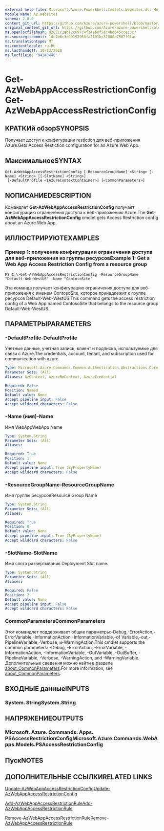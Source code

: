 ```yaml
---
external help file: Microsoft.Azure.PowerShell.Cmdlets.Websites.dll-Help.xml
Module Name: Az.Websites
schema: 2.0.0
content_git_url: https://github.com/Azure/azure-powershell/blob/master/src/Websites/Websites/help/Get-AzWebAppAccessRestrictionConfig.md
original_content_git_url: https://github.com/Azure/azure-powershell/blob/master/src/Websites/Websites/help/Get-AzWebAppAccessRestrictionConfig.md
ms.openlocfilehash: d2821c2ab12c697c4f34ab0f5ac4bd645ccec3c7
ms.sourcegitcommit: 1de2b6c3c99197958fa2101bc37680e7507f91ac
ms.translationtype: MT
ms.contentlocale: ru-RU
ms.lasthandoff: 10/13/2020
ms.locfileid: "94243440"
---
```

# <span data-ttu-id="f81a4-101">Get-AzWebAppAccessRestrictionConfig</span><span class="sxs-lookup"><span data-stu-id="f81a4-101">Get-AzWebAppAccessRestrictionConfig</span></span>

## <span data-ttu-id="f81a4-102">КРАТКИй обзор</span><span class="sxs-lookup"><span data-stu-id="f81a4-102">SYNOPSIS</span></span>
<span data-ttu-id="f81a4-103">Получает доступ к конфигурации restiction для веб-приложения Azure.</span><span class="sxs-lookup"><span data-stu-id="f81a4-103">Gets Access Restiction configuration for an Azure Web App.</span></span>

## <span data-ttu-id="f81a4-104">Максимальное</span><span class="sxs-lookup"><span data-stu-id="f81a4-104">SYNTAX</span></span>

```
Get-AzWebAppAccessRestrictionConfig [-ResourceGroupName] <String> [-Name] <String> [[-SlotName] <String>]
 [-DefaultProfile <IAzureContextContainer>] [<CommonParameters>]
```

## <span data-ttu-id="f81a4-105">NОПИСАНИЕ</span><span class="sxs-lookup"><span data-stu-id="f81a4-105">DESCRIPTION</span></span>
<span data-ttu-id="f81a4-106">Командлет **Get-AzWebAppAccessRestrictionConfig** получает конфигурацию ограничения доступа к веб-приложению Azure.</span><span class="sxs-lookup"><span data-stu-id="f81a4-106">The **Get-AzWebAppAccessRestrictionConfig** cmdlet gets Access Restriction config about an Azure Web App.</span></span>

## <span data-ttu-id="f81a4-107">ИЛЛЮСТРИРУЮТ</span><span class="sxs-lookup"><span data-stu-id="f81a4-107">EXAMPLES</span></span>

### <span data-ttu-id="f81a4-108">Пример 1: получение конфигурации ограничения доступа для веб-приложения из группы ресурсов</span><span class="sxs-lookup"><span data-stu-id="f81a4-108">Example 1: Get a Web App Access Restriction Config from a resource group</span></span>
```
PS C:\>Get-AzWebAppAccessRestrictionConfig -ResourceGroupName "Default-Web-WestUS" -Name "ContosoSite"
```

<span data-ttu-id="f81a4-109">Эта команда получает конфигурацию ограничения доступа для веб-приложения с именем ContosoSite, которое принадлежит к группе ресурсов Default-Web-WestUS.</span><span class="sxs-lookup"><span data-stu-id="f81a4-109">This command gets the access restriction config of a Web App named ContosoSite that belongs to the resource group Default-Web-WestUS.</span></span>

## <span data-ttu-id="f81a4-110">ПАРАМЕТРЫ</span><span class="sxs-lookup"><span data-stu-id="f81a4-110">PARAMETERS</span></span>

### <span data-ttu-id="f81a4-111">-DefaultProfile</span><span class="sxs-lookup"><span data-stu-id="f81a4-111">-DefaultProfile</span></span>
<span data-ttu-id="f81a4-112">Учетные данные, учетная запись, клиент и подписка, используемые для связи с Azure.</span><span class="sxs-lookup"><span data-stu-id="f81a4-112">The credentials, account, tenant, and subscription used for communication with azure.</span></span>

```yaml
Type: Microsoft.Azure.Commands.Common.Authentication.Abstractions.Core.IAzureContextContainer
Parameter Sets: (All)
Aliases: AzContext, AzureRmContext, AzureCredential

Required: False
Position: Named
Default value: None
Accept pipeline input: False
Accept wildcard characters: False
```

### <span data-ttu-id="f81a4-113">-Name (имя)</span><span class="sxs-lookup"><span data-stu-id="f81a4-113">-Name</span></span>
<span data-ttu-id="f81a4-114">Имя WebApp</span><span class="sxs-lookup"><span data-stu-id="f81a4-114">WebApp Name</span></span>

```yaml
Type: System.String
Parameter Sets: (All)
Aliases:

Required: True
Position: 1
Default value: None
Accept pipeline input: True (ByPropertyName)
Accept wildcard characters: False
```

### <span data-ttu-id="f81a4-115">-ResourceGroupName</span><span class="sxs-lookup"><span data-stu-id="f81a4-115">-ResourceGroupName</span></span>
<span data-ttu-id="f81a4-116">Имя группы ресурсов</span><span class="sxs-lookup"><span data-stu-id="f81a4-116">Resource Group Name</span></span>

```yaml
Type: System.String
Parameter Sets: (All)
Aliases:

Required: True
Position: 0
Default value: None
Accept pipeline input: True (ByPropertyName)
Accept wildcard characters: False
```

### <span data-ttu-id="f81a4-117">-SlotName</span><span class="sxs-lookup"><span data-stu-id="f81a4-117">-SlotName</span></span>
<span data-ttu-id="f81a4-118">Имя слота развертывания.</span><span class="sxs-lookup"><span data-stu-id="f81a4-118">Deployment Slot name.</span></span>

```yaml
Type: System.String
Parameter Sets: (All)
Aliases:

Required: False
Position: 2
Default value: None
Accept pipeline input: False
Accept wildcard characters: False
```

### <span data-ttu-id="f81a4-119">CommonParameters</span><span class="sxs-lookup"><span data-stu-id="f81a4-119">CommonParameters</span></span>
<span data-ttu-id="f81a4-120">Этот командлет поддерживает общие параметры:-Debug,-ErrorAction,-ErrorVariable,-InformationAction,-InformationVariable,-of Variable,-out,-PipelineVariable,-Verbose, и-WarningAction.</span><span class="sxs-lookup"><span data-stu-id="f81a4-120">This cmdlet supports the common parameters: -Debug, -ErrorAction, -ErrorVariable, -InformationAction, -InformationVariable, -OutVariable, -OutBuffer, -PipelineVariable, -Verbose, -WarningAction, and -WarningVariable.</span></span> <span data-ttu-id="f81a4-121">Дополнительные сведения можно найти в разделе [about_CommonParameters](http://go.microsoft.com/fwlink/?LinkID=113216).</span><span class="sxs-lookup"><span data-stu-id="f81a4-121">For more information, see [about_CommonParameters](http://go.microsoft.com/fwlink/?LinkID=113216).</span></span>

## <span data-ttu-id="f81a4-122">ВХОДНЫЕ данные</span><span class="sxs-lookup"><span data-stu-id="f81a4-122">INPUTS</span></span>

### <span data-ttu-id="f81a4-123">System. String</span><span class="sxs-lookup"><span data-stu-id="f81a4-123">System.String</span></span>

## <span data-ttu-id="f81a4-124">НАПРЯЖЕНИЕ</span><span class="sxs-lookup"><span data-stu-id="f81a4-124">OUTPUTS</span></span>

### <span data-ttu-id="f81a4-125">Microsoft. Azure. Commands. Apps. PSAccessRestrictionConfig</span><span class="sxs-lookup"><span data-stu-id="f81a4-125">Microsoft.Azure.Commands.WebApps.Models.PSAccessRestrictionConfig</span></span>

## <span data-ttu-id="f81a4-126">Пуск</span><span class="sxs-lookup"><span data-stu-id="f81a4-126">NOTES</span></span>

## <span data-ttu-id="f81a4-127">ДОПОЛНИТЕЛЬНЫЕ ССЫЛКИ</span><span class="sxs-lookup"><span data-stu-id="f81a4-127">RELATED LINKS</span></span>

[<span data-ttu-id="f81a4-128">Update-AzWebAppAccessRestrictionConfig</span><span class="sxs-lookup"><span data-stu-id="f81a4-128">Update-AzWebAppAccessRestrictionConfig</span></span>](./Update-AzWebAppAccessRestrictionConfig.md)

[<span data-ttu-id="f81a4-129">Add-AzWebAppAccessRestrictionRule</span><span class="sxs-lookup"><span data-stu-id="f81a4-129">Add-AzWebAppAccessRestrictionRule</span></span>](./Add-AzWebAppAccessRestrictionRule.md)

[<span data-ttu-id="f81a4-130">Remove-AzWebAppAccessRestrictionRule</span><span class="sxs-lookup"><span data-stu-id="f81a4-130">Remove-AzWebAppAccessRestrictionRule</span></span>](./Remove-AzWebAppAccessRestrictionRule.md)
